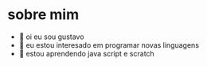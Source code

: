 # sobre mim

- 👋 oi eu sou gustavo 
- 👀 eu estou interesado em programar novas linguagens 
- 🌱 estou aprendendo java script e scratch


<!---
gustavoghg10/gustavoghg10 is a ✨ special ✨ repository because its `README.md` (this file) appears on your GitHub profile.
You can click the Preview link to take a look at your changes.
--->
